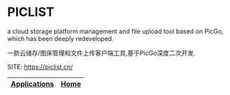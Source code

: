 # PICLIST

 a cloud storage platform management and file upload tool based 
 on PicGo, which has been deeply redeveloped.
 
 一款云储存/图床管理和文件上传客户端工具,基于PicGo深度二次开发.

 SITE: https://piclist.cn/

 | [Applications](https://portable-linux-apps.github.io/apps.html) | [Home](https://portable-linux-apps.github.io)
 | --- | --- |
